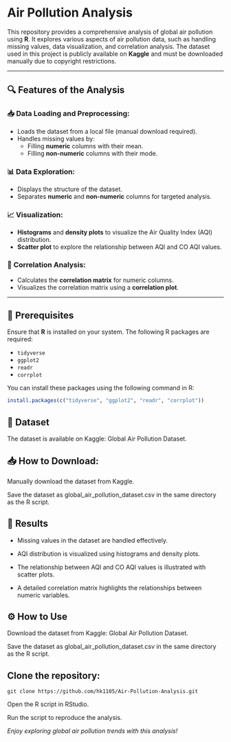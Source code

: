 # Air Pollution Analysis

This repository provides a comprehensive analysis of global air pollution using **R**. It explores various aspects of air pollution data, such as handling missing values, data visualization, and correlation analysis. The dataset used in this project is publicly available on **Kaggle** and must be downloaded manually due to copyright restrictions.

---

## 🔍 Features of the Analysis

### 📥 **Data Loading and Preprocessing:**
- Loads the dataset from a local file (manual download required).
- Handles missing values by:
  - Filling **numeric** columns with their mean.
  - Filling **non-numeric** columns with their mode.

### 📊 **Data Exploration:**
- Displays the structure of the dataset.
- Separates **numeric** and **non-numeric** columns for targeted analysis.

### 📈 **Visualization:**
- **Histograms** and **density plots** to visualize the Air Quality Index (AQI) distribution.
- **Scatter plot** to explore the relationship between AQI and CO AQI values.

### 🔗 **Correlation Analysis:**
- Calculates the **correlation matrix** for numeric columns.
- Visualizes the correlation matrix using a **correlation plot**.

---

## 📌 Prerequisites

Ensure that **R** is installed on your system. The following R packages are required:

- `tidyverse`
- `ggplot2`
- `readr`
- `corrplot`

You can install these packages using the following command in R:

```R
install.packages(c("tidyverse", "ggplot2", "readr", "corrplot"))
```

## 📂 Dataset
The dataset is available on Kaggle: Global Air Pollution Dataset.

## 📥 How to Download:
Manually download the dataset from Kaggle.

Save the dataset as global_air_pollution_dataset.csv in the same directory as the R script.

## 📝 Results
- Missing values in the dataset are handled effectively.

- AQI distribution is visualized using histograms and density plots.

- The relationship between AQI and CO AQI values is illustrated with scatter plots.

- A detailed correlation matrix highlights the relationships between numeric variables.

## ⚙️ How to Use
Download the dataset from Kaggle: Global Air Pollution Dataset.

Save the dataset as global_air_pollution_dataset.csv in the same directory as the R script.

## Clone the repository:
```
git clone https://github.com/hk1105/Air-Pollution-Analysis.git
```
Open the R script in RStudio.

Run the script to reproduce the analysis.

_Enjoy exploring global air pollution trends with this analysis!_
